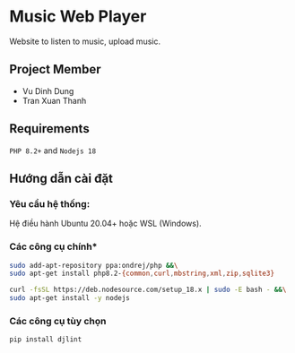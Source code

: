 # Music Web Player
Website to listen to music, upload music.

## Project Member
- Vu Dinh Dung
- Tran Xuan Thanh

## Requirements
`PHP 8.2+` and `Nodejs 18`

## Hướng dẫn cài đặt

### Yêu cầu hệ thống:
Hệ điều hành Ubuntu 20.04+ hoặc WSL (Windows).

### Các công cụ chính*

```bash
sudo add-apt-repository ppa:ondrej/php &&\
sudo apt-get install php8.2-{common,curl,mbstring,xml,zip,sqlite3}
```

```bash
curl -fsSL https://deb.nodesource.com/setup_18.x | sudo -E bash - &&\
sudo apt-get install -y nodejs
```

### Các công cụ tùy chọn
```bash
pip install djlint
```
